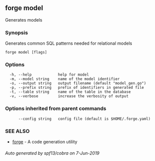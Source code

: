 ## forge model

Generates models

### Synopsis

Generates common SQL patterns needed for relational models

```
forge model [flags]
```

### Options

```
  -h, --help            help for model
  -m, --model string    name of the model identifier
  -o, --output string   output filename (default "model_gen.go")
  -p, --prefix string   prefix of identifiers in generated file
  -t, --table string    name of the table in the database
  -v, --verbose         increase the verbosity of output
```

### Options inherited from parent commands

```
      --config string   config file (default is $HOME/.forge.yaml)
```

### SEE ALSO

* [forge](forge.md)	 - A code generation utility

###### Auto generated by spf13/cobra on 7-Jun-2019
